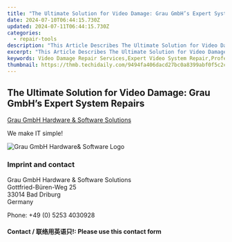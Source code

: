 ```yaml
---
title: "The Ultimate Solution for Video Damage: Grau GmbH’s Expert System Repairs"
date: 2024-07-10T06:44:15.730Z
updated: 2024-07-11T06:44:15.730Z
categories:
  - repair-tools
description: "This Article Describes The Ultimate Solution for Video Damage: Grau GmbH’s Expert System Repairs"
excerpt: "This Article Describes The Ultimate Solution for Video Damage: Grau GmbH’s Expert System Repairs"
keywords: Video Damage Repair Services,Expert Video System Repair,Professional Video Equipment Repairs,Video System Maintenance Services,Grau GmbH,High-Quality Video Repairs,Video System Troubleshooting,Expert Equipment Repair Solutions
thumbnail: https://thmb.techidaily.com/9494fa406dacd27bc0a8399abf0f5c2cdeea0b8aa75efb7a468c42f00541db6c.jpg
---
```


## The Ultimate Solution for Video Damage: Grau GmbH’s Expert System Repairs

[Grau GmbH Hardware & Software Solutions](https://main.grauonline.de/)

We make IT simple!

![Grau GmbH Hardware& Software Logo](https://main.grauonline.de/wp-content/uploads/2021/05/output-onlinepngtools.png)

### Imprint and contact

 Grau GmbH Hardware & Software Solutions  
 Gottfried-Büren-Weg 25  
 33014 Bad Driburg  
 Germany

Phone: +49 (0) 5253 4030928

#### Contact / 联络用英语只!: Please use this contact form

<ins class="adsbygoogle"
     style="display:block"
     data-ad-format="autorelaxed"
     data-ad-client="ca-pub-7571918770474297"
     data-ad-slot="1223367746"></ins>



<ins class="adsbygoogle"
     style="display:block"
     data-ad-client="ca-pub-7571918770474297"
     data-ad-slot="8358498916"
     data-ad-format="auto"
     data-full-width-responsive="true"></ins>


